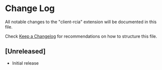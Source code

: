 # Change Log

All notable changes to the "client-rcia" extension will be documented in this file.

Check [Keep a Changelog](http://keepachangelog.com/) for recommendations on how to structure this file.

## [Unreleased]

- Initial release